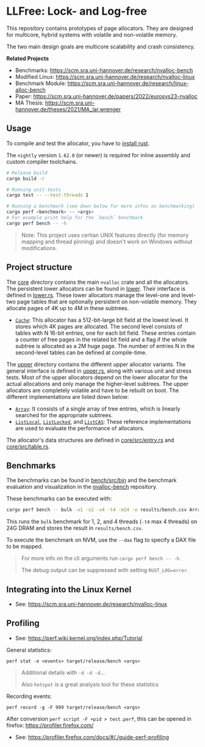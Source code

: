 # LLFree: Lock- and Log-free

This repository contains prototypes of page allocators.
They are designed for multicore, hybrid systems with volatile and non-volatile memory.

The two main design goals are multicore scalability and crash consistency.

**Related Projects**
- Benchmarks: https://scm.sra.uni-hannover.de/research/nvalloc-bench
- Modified Linux: https://scm.sra.uni-hannover.de/research/nvalloc-linux
- Benchmark Module: https://scm.sra.uni-hannover.de/research/linux-alloc-bench
- Paper: https://scm.sra.uni-hannover.de/papers/2022/eurosys23-nvalloc
- MA Thesis: https://scm.sra.uni-hannover.de/theses/2021/MA_lar.wrenger


## Usage

To compile and test the allocator, you have to [install rust](https://www.rust-lang.org/learn/get-started).

The `nightly` version `1.62.0` (or newer) is required for inline assembly and custom compiler toolchains.

```sh
# Release build
cargo build -r

# Running unit-tests
cargo test -- --test-threads 1

# Running a benchmark (see down below for more infos on benchmarking)
cargo perf <benchmark> -- <args>
# For example print help for the `bench` benchmark
cargo perf bench -- -h
```

> Note: This project uses certian UNIX features directly (for memory mapping and thread pinning) and doesn't work on Windows without modifications.

## Project structure

The [core](core/) directory contains the main `nvalloc` crate and all the allocators.
The persistent lower allocators can be found in [lower](core/src/lower/).
Their interface is defined in [lower.rs](core/src/lower.rs).
These lower allocators manage the level-one and level-two page tables that are optionally persistent on non-volatile memory.
They allocate pages of 4K up to 4M in these subtrees.

- [`Cache`](core/src/lower/cache.rs): This allocator has a 512-bit-large bit field at the lowest level. It stores which 4K pages are allocated. The second level consists of tables with N 16-bit entries, one for each bit field. These entries contain a counter of free pages in the related bit field and a flag if the whole subtree is allocated as a 2M huge page.
The number of entries N in the second-level tables can be defined at compile-time.

The [upper](core/src/upper/) directory contains the different upper allocator variants.
The general interface is defined in [upper.rs](core/src/upper.rs), along with various unit and stress tests.
Most of the upper allocators depend on the lower allocator for the actual allocations and only manage the higher-level subtrees.
The upper allocators are completely volatile and have to be rebuilt on boot.
The different implementations are listed down below:

- [`Array`](core/src/upper/array.rs): It consists of a single array of tree entries, which is linearly searched for the appropriate subtrees.
- [`ListLocal`](core/src/upper/list_local.rs), [`ListLocked`](core/src/upper/list_locked.rs), and [`ListCAS`](core/src/upper/list_cas.rs): These reference implementations are used to evaluate the performance of allocators.

The allocator's data structures are defined in [core/src/entry.rs](core/src/entry.rs) and [core/src/table.rs](core/src/table.rs).

## Benchmarks

The benchmarks can be found in [bench/src/bin](bench/src/bin) and the benchmark evaluation and visualization in the [nvalloc-bench](https://scm.sra.uni-hannover.de/research/nvalloc-bench) repository.

These benchmarks can be executed with:

```bash
cargo perf bench -- bulk -x1 -x2 -x4 -t4 -m24 -o results/bench.csv ArrayAtomicA128
```

This runs the `bulk` benchmark for 1, 2, and 4 threads (`-t4` max 4 threads) on 24G DRAM and stores the result in `results/bench.csv`.

To execute the benchmark on NVM, use the `--dax` flag to specify a DAX file to be mapped.

> For more info on the cli arguments run `cargo perf bench -- -h`.
>
> The debug output can be suppressed with setting `RUST_LOG=error`.


## Integrating into the Linux Kernel

- See: https://scm.sra.uni-hannover.de/research/nvalloc-linux


## Profiling

- See: https://perf.wiki.kernel.org/index.php/Tutorial

General statistics:

```
perf stat -e <events> target/release/bench <args>
```

> Additional details with `-d -d -d`...
>
> Also `hotspot` is a great analysis tool for these statistics

Recording events:

```
perf record -g -F 999 target/release/bench <args>
```

After conversion `perf script -F +pid > test.perf`, this can be opened in firefox: https://profiler.firefox.com/

- See: https://profiler.firefox.com/docs/#/./guide-perf-profiling
